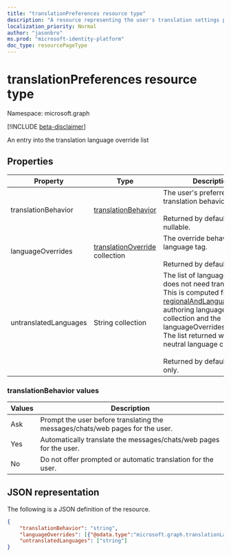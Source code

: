 ```yaml
---
title: "translationPreferences resource type"
description: "A resource representing the user's translation settings preferences."
localization_priority: Normal
author: "jasonbro"
ms.prod: "microsoft-identity-platform"
doc_type: resourcePageType
---
```

# translationPreferences resource type

Namespace: microsoft.graph

[!INCLUDE [beta-disclaimer](../../includes/beta-disclaimer.md)]

An entry into the translation language override list 

## Properties

|Property             |Type                 		  			    |Description                                                            |
|---------------------|-------------------------------------------------------------|-----------------------------------------------------------------------|
|translationBehavior  |[translationBehavior](#translationbehavior-values)  	    |The user's preferred translation behavior.<br><br>Returned by default. Not nullable. |                   
|languageOverrides    |[translationOverride](translationLanguageOverride.md) collection                |The override behavior for the language tag.<br><br>Returned by default.|
|untranslatedLanguages|String collection| The list of languages the user does not need translated. This is computed from [regionalAndLanguageSettings](regionalandlanguagesettings.md) authoring languages collection and the languageOverrides collection. The list returned will contain neutral language cultures. <br><br>Returned by default. Read only.| 

### translationBehavior values

|Values |Description                                                                  |
|-------|-----------------------------------------------------------------------------|
|Ask    |Prompt the user before translating the messages/chats/web pages for the user.|
|Yes    |Automatically translate the messages/chats/web pages for the user.           |
|No     |Do not offer prompted or automatic translation for the user.                 |



## JSON representation

The following is a JSON definition of the resource.

<!--{
  "blockType": "resource",
  "optionalProperties": [],
  "baseType": "",
  "@odata.type": "microsoft.graph.translationPreferences"
}-->

```json
{
    "translationBehavior": "string",
    "languageOverrides": [{"@odata.type":"microsoft.graph.translationLanguageOverride"}],
    "untranslatedLanguages": ["string"]
}
```
<!-- {
  "type": "#page.annotation",
  "description": translationPreferences resource",
  "keywords": "",
  "section": "documentation",
  "tocPath": ""
}-->


